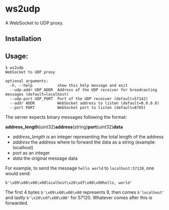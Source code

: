 # ws2udp

A WebSocket to UDP proxy. 

## Installation


## Usage:

```
$ ws2udp
WebSocket to UDP proxy

optional arguments:
  -h, --help           show this help message and exit
  --udp-addr UDP_ADDR  Address of the UDP receiver for broadcasting messages (default=localhost)
  --udp-port UDP_PORT  Port of the UDP receiver (default=57142)
  --addr ADDR          WebSocket address to listen (default=0.0.0.0)
  --port PORT          WebSocket port to listen (default=8765)
```

The server expects binary messages following the format:

**address_length**(uint32)**address**(string)**port**(uint32)**data**

* _address_length_ is an integer representing the total length of the address
* _address_ the address where to forward the data as a string (example: localhost)
* _port_ as an integer
* _data_ the original message data

For example, to send the message `hello world` to `localhost:57120`, one would send:

`b'\x09\x00\x00\x00localhost\x20\xdf\x00\x00hello, world'`

The first 4 bytes `b'\x09\x00\x00\x00` represents 9, then comes `b'localhost'` and lastly `b'\x20\xdf\x00\x00'` for 57120. Whatever comes after this is forwarded.
